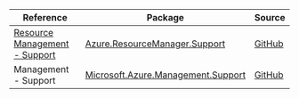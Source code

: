 | Reference | Package | Source |
|---|---|---|
|[Resource Management - Support](resourcemanager.support-readme.md)|[Azure.ResourceManager.Support](https://www.nuget.org/packages/Azure.ResourceManager.Support)|[GitHub](https://github.com/Azure/azure-sdk-for-net/blob/main/sdk/support/Azure.ResourceManager.Support)|
|Management - Support|[Microsoft.Azure.Management.Support](https://www.nuget.org/packages/Microsoft.Azure.Management.Support)|[GitHub](https://github.com/Azure/azure-sdk-for-net)|

